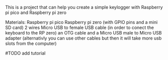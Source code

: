 This is a project that can help you create a simple keylogger with Raspberry pi pico and Raspberry pi zero 

Materials:
Raspberry pi pico
Raspberry pi zero (with GPIO pins and a mini SD card)
2 wires
Micro USB to female USB cable (in order to conect the keyboard to the RP zero)
an OTG cable and a Micro USB male to Micro USB adapter (alternativly you can use other cables but then it will take more usb slots from the computer)

#TODO add tutorial